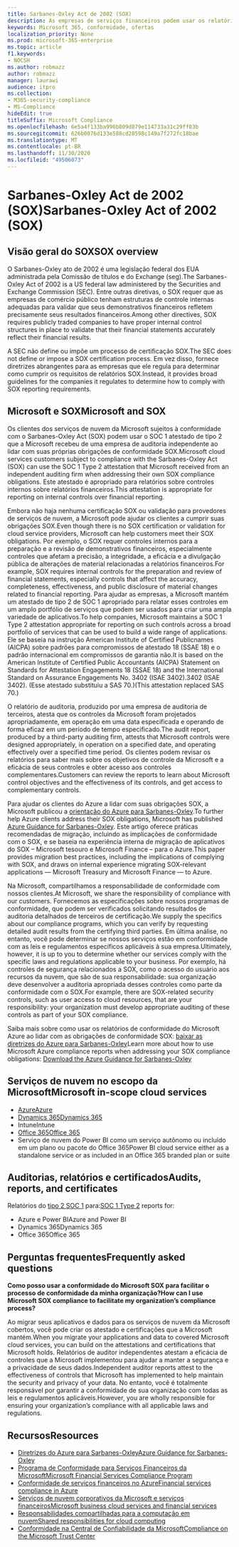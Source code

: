 ```yaml
---
title: Sarbanes-Oxley Act de 2002 (SOX)
description: As empresas de serviços financeiros podem usar os relatórios de conformidade da Microsoft para lidar com a conformidade com a Sarbanes-Oxley Act.
keywords: Microsoft 365, conformidade, ofertas
localization_priority: None
ms.prod: microsoft-365-enterprise
ms.topic: article
f1.keywords:
- NOCSH
ms.author: robmazz
author: robmazz
manager: laurawi
audience: itpro
ms.collection:
- M365-security-compliance
- MS-Compliance
hideEdit: true
titleSuffix: Microsoft Compliance
ms.openlocfilehash: 6e5a4f133ba996b809d879e114733a31c29ff83b
ms.sourcegitcommit: 626b0076d133e588cd28598c149a7f272fc18bae
ms.translationtype: MT
ms.contentlocale: pt-BR
ms.lasthandoff: 11/30/2020
ms.locfileid: "49506073"
---
```

# <a name="sarbanes-oxley-act-of-2002-sox"></a><span data-ttu-id="f449a-104">Sarbanes-Oxley Act de 2002 (SOX)</span><span class="sxs-lookup"><span data-stu-id="f449a-104">Sarbanes-Oxley Act of 2002 (SOX)</span></span>

## <a name="sox-overview"></a><span data-ttu-id="f449a-105">Visão geral do SOX</span><span class="sxs-lookup"><span data-stu-id="f449a-105">SOX overview</span></span>

<span data-ttu-id="f449a-106">O Sarbanes-Oxley ato de 2002 é uma legislação federal dos EUA administrada pela Comissão de títulos e do Exchange (seg).</span><span class="sxs-lookup"><span data-stu-id="f449a-106">The Sarbanes-Oxley Act of 2002 is a US federal law administered by the Securities and Exchange Commission (SEC).</span></span> <span data-ttu-id="f449a-107">Entre outras diretivas, o SOX requer que as empresas de comércio público tenham estruturas de controle internas adequadas para validar que seus demonstrativos financeiros refletem precisamente seus resultados financeiros.</span><span class="sxs-lookup"><span data-stu-id="f449a-107">Among other directives, SOX requires publicly traded companies to have proper internal control structures in place to validate that their financial statements accurately reflect their financial results.</span></span>

<span data-ttu-id="f449a-108">A SEC não define ou impõe um processo de certificação SOX.</span><span class="sxs-lookup"><span data-stu-id="f449a-108">The SEC does not define or impose a SOX certification process.</span></span> <span data-ttu-id="f449a-109">Em vez disso, fornece diretrizes abrangentes para as empresas que ele regula para determinar como cumprir os requisitos de relatórios SOX.</span><span class="sxs-lookup"><span data-stu-id="f449a-109">Instead, it provides broad guidelines for the companies it regulates to determine how to comply with SOX reporting requirements.</span></span>

## <a name="microsoft-and-sox"></a><span data-ttu-id="f449a-110">Microsoft e SOX</span><span class="sxs-lookup"><span data-stu-id="f449a-110">Microsoft and SOX</span></span>

<span data-ttu-id="f449a-111">Os clientes dos serviços de nuvem da Microsoft sujeitos à conformidade com o Sarbanes-Oxley Act (SOX) podem usar o SOC 1 atestado de tipo 2 que a Microsoft recebeu de uma empresa de auditoria independente ao lidar com suas próprias obrigações de conformidade SOX.</span><span class="sxs-lookup"><span data-stu-id="f449a-111">Microsoft cloud services customers subject to compliance with the Sarbanes-Oxley Act (SOX) can use the SOC 1 Type 2 attestation that Microsoft received from an independent auditing firm when addressing their own SOX compliance obligations.</span></span> <span data-ttu-id="f449a-112">Este atestado é apropriado para relatórios sobre controles internos sobre relatórios financeiros.</span><span class="sxs-lookup"><span data-stu-id="f449a-112">This attestation is appropriate for reporting on internal controls over financial reporting.</span></span>

<span data-ttu-id="f449a-113">Embora não haja nenhuma certificação SOX ou validação para provedores de serviços de nuvem, a Microsoft pode ajudar os clientes a cumprir suas obrigações SOX.</span><span class="sxs-lookup"><span data-stu-id="f449a-113">Even though there is no SOX certification or validation for cloud service providers, Microsoft can help customers meet their SOX obligations.</span></span> <span data-ttu-id="f449a-114">Por exemplo, o SOX requer controles internos para a preparação e a revisão de demonstrativos financeiros, especialmente controles que afetam a precisão, a integridade, a eficácia e a divulgação pública de alterações de material relacionadas a relatórios financeiros.</span><span class="sxs-lookup"><span data-stu-id="f449a-114">For example, SOX requires internal controls for the preparation and review of financial statements, especially controls that affect the accuracy, completeness, effectiveness, and public disclosure of material changes related to financial reporting.</span></span> <span data-ttu-id="f449a-115">Para ajudar as empresas, a Microsoft mantém um atestado de tipo 2 de SOC 1 apropriado para relatar esses controles em um amplo portfólio de serviços que podem ser usados para criar uma ampla variedade de aplicativos.</span><span class="sxs-lookup"><span data-stu-id="f449a-115">To help companies, Microsoft maintains a SOC 1 Type 2 attestation appropriate for reporting on such controls across a broad portfolio of services that can be used to build a wide range of applications.</span></span> <span data-ttu-id="f449a-116">Ele se baseia na instrução American Institute of Certified Publicnames (AICPA) sobre padrões para compromissos de atestado 18 (SSAE 18) e o padrão internacional em compromissos de garantia não.</span><span class="sxs-lookup"><span data-stu-id="f449a-116">It is based on the American Institute of Certified Public Accountants (AICPA) Statement on Standards for Attestation Engagements 18 (SSAE 18) and the International Standard on Assurance Engagements No.</span></span> <span data-ttu-id="f449a-117">3402 (ISAE 3402).</span><span class="sxs-lookup"><span data-stu-id="f449a-117">3402 (ISAE 3402).</span></span> <span data-ttu-id="f449a-118">(Esse atestado substituiu a SAS 70.)</span><span class="sxs-lookup"><span data-stu-id="f449a-118">(This attestation replaced SAS 70.)</span></span>

<span data-ttu-id="f449a-119">O relatório de auditoria, produzido por uma empresa de auditoria de terceiros, atesta que os controles da Microsoft foram projetados apropriadamente, em operação em uma data especificada e operando de forma eficaz em um período de tempo especificado.</span><span class="sxs-lookup"><span data-stu-id="f449a-119">The audit report, produced by a third-party auditing firm, attests that Microsoft controls were designed appropriately, in operation on a specified date, and operating effectively over a specified time period.</span></span> <span data-ttu-id="f449a-120">Os clientes podem revisar os relatórios para saber mais sobre os objetivos de controle da Microsoft e a eficácia de seus controles e obter acesso aos controles complementares.</span><span class="sxs-lookup"><span data-stu-id="f449a-120">Customers can review the reports to learn about Microsoft control objectives and the effectiveness of its controls, and get access to complementary controls.</span></span>

<span data-ttu-id="f449a-121">Para ajudar os clientes do Azure a lidar com suas obrigações SOX, a Microsoft publicou a [orientação do Azure para Sarbanes-Oxley](https://aka.ms/Azure-SOX-Guide).</span><span class="sxs-lookup"><span data-stu-id="f449a-121">To further help Azure clients address their SOX obligations, Microsoft has published [Azure Guidance for Sarbanes-Oxley](https://aka.ms/Azure-SOX-Guide).</span></span> <span data-ttu-id="f449a-122">Este artigo oferece práticas recomendadas de migração, incluindo as implicações de conformidade com o SOX, e se baseia na experiência interna de migração de aplicativos do SOX – Microsoft tesouro e Microsoft Finance – para o Azure.</span><span class="sxs-lookup"><span data-stu-id="f449a-122">This paper provides migration best practices, including the implications of complying with SOX, and draws on internal experience migrating SOX-relevant applications — Microsoft Treasury and Microsoft Finance — to Azure.</span></span>

<span data-ttu-id="f449a-123">Na Microsoft, compartilhamos a responsabilidade de conformidade com nossos clientes.</span><span class="sxs-lookup"><span data-stu-id="f449a-123">At Microsoft, we share the responsibility of compliance with our customers.</span></span> <span data-ttu-id="f449a-124">Fornecemos as especificações sobre nossos programas de conformidade, que podem ser verificados solicitando resultados de auditoria detalhados de terceiros de certificação.</span><span class="sxs-lookup"><span data-stu-id="f449a-124">We supply the specifics about our compliance programs, which you can verify by requesting detailed audit results from the certifying third parties.</span></span> <span data-ttu-id="f449a-125">Em última análise, no entanto, você pode determinar se nossos serviços estão em conformidade com as leis e regulamentos específicos aplicáveis à sua empresa.</span><span class="sxs-lookup"><span data-stu-id="f449a-125">Ultimately, however, it is up to you to determine whether our services comply with the specific laws and regulations applicable to your business.</span></span> <span data-ttu-id="f449a-126">Por exemplo, há controles de segurança relacionados a SOX, como o acesso do usuário aos recursos da nuvem, que são de sua responsabilidade: sua organização deve desenvolver a auditoria apropriada desses controles como parte da conformidade com o SOX.</span><span class="sxs-lookup"><span data-stu-id="f449a-126">For example, there are SOX-related security controls, such as user access to cloud resources, that are your responsibility: your organization must develop appropriate auditing of these controls as part of your SOX compliance.</span></span>

<span data-ttu-id="f449a-127">Saiba mais sobre como usar os relatórios de conformidade do Microsoft Azure ao lidar com as obrigações de conformidade SOX: [baixar as diretrizes do Azure para Sarbanes-Oxley](https://aka.ms/Azure-SOX-Guide)</span><span class="sxs-lookup"><span data-stu-id="f449a-127">Learn more about how to use Microsoft Azure compliance reports when addressing your SOX compliance obligations: [Download the Azure Guidance for Sarbanes-Oxley](https://aka.ms/Azure-SOX-Guide)</span></span>

## <a name="microsoft-in-scope-cloud-services"></a><span data-ttu-id="f449a-128">Serviços de nuvem no escopo da Microsoft</span><span class="sxs-lookup"><span data-stu-id="f449a-128">Microsoft in-scope cloud services</span></span>

- [<span data-ttu-id="f449a-129">Azure</span><span class="sxs-lookup"><span data-stu-id="f449a-129">Azure</span></span>](https://aka.ms/AzureCompliance)
- [<span data-ttu-id="f449a-130">Dynamics 365</span><span class="sxs-lookup"><span data-stu-id="f449a-130">Dynamics 365</span></span>](https://aka.ms/d365-compliance-list)
- <span data-ttu-id="f449a-131">Intune</span><span class="sxs-lookup"><span data-stu-id="f449a-131">Intune</span></span>
- [<span data-ttu-id="f449a-132">Office 365</span><span class="sxs-lookup"><span data-stu-id="f449a-132">Office 365</span></span>](https://go.microsoft.com/fwlink/p/?LinkID=2077751)
- <span data-ttu-id="f449a-133">Serviço de nuvem do Power BI como um serviço autônomo ou incluído em um plano ou pacote do Office 365</span><span class="sxs-lookup"><span data-stu-id="f449a-133">Power BI cloud service either as a standalone service or as included in an Office 365 branded plan or suite</span></span>

## <a name="audits-reports-and-certificates"></a><span data-ttu-id="f449a-134">Auditorias, relatórios e certificados</span><span class="sxs-lookup"><span data-stu-id="f449a-134">Audits, reports, and certificates</span></span>

<span data-ttu-id="f449a-135">Relatórios do [tipo 2 SOC 1](offering-SOC.md) para:</span><span class="sxs-lookup"><span data-stu-id="f449a-135">[SOC 1 Type 2](offering-SOC.md) reports for:</span></span>

- <span data-ttu-id="f449a-136">Azure e Power BI</span><span class="sxs-lookup"><span data-stu-id="f449a-136">Azure and Power BI</span></span>
- <span data-ttu-id="f449a-137">Dynamics 365</span><span class="sxs-lookup"><span data-stu-id="f449a-137">Dynamics 365</span></span>
- <span data-ttu-id="f449a-138">Office 365</span><span class="sxs-lookup"><span data-stu-id="f449a-138">Office 365</span></span>

## <a name="frequently-asked-questions"></a><span data-ttu-id="f449a-139">Perguntas frequentes</span><span class="sxs-lookup"><span data-stu-id="f449a-139">Frequently asked questions</span></span>

<span data-ttu-id="f449a-140">**Como posso usar a conformidade do Microsoft SOX para facilitar o processo de conformidade da minha organização?**</span><span class="sxs-lookup"><span data-stu-id="f449a-140">**How can I use Microsoft SOX compliance to facilitate my organization’s compliance process?**</span></span>

<span data-ttu-id="f449a-141">Ao migrar seus aplicativos e dados para os serviços de nuvem da Microsoft cobertos, você pode criar os atestado e certificações que a Microsoft mantém.</span><span class="sxs-lookup"><span data-stu-id="f449a-141">When you migrate your applications and data to covered Microsoft cloud services, you can build on the attestations and certifications that Microsoft holds.</span></span> <span data-ttu-id="f449a-142">Relatórios de auditor independentes atestam a eficácia de controles que a Microsoft implementou para ajudar a manter a segurança e a privacidade de seus dados.</span><span class="sxs-lookup"><span data-stu-id="f449a-142">Independent auditor reports attest to the effectiveness of controls that Microsoft has implemented to help maintain the security and privacy of your data.</span></span> <span data-ttu-id="f449a-143">No entanto, você é totalmente responsável por garantir a conformidade de sua organização com todas as leis e regulamentos aplicáveis.</span><span class="sxs-lookup"><span data-stu-id="f449a-143">However, you are wholly responsible for ensuring your organization’s compliance with all applicable laws and regulations.</span></span>

## <a name="resources"></a><span data-ttu-id="f449a-144">Recursos</span><span class="sxs-lookup"><span data-stu-id="f449a-144">Resources</span></span>

- [<span data-ttu-id="f449a-145">Diretrizes do Azure para Sarbanes-Oxley</span><span class="sxs-lookup"><span data-stu-id="f449a-145">Azure Guidance for Sarbanes-Oxley</span></span>](https://aka.ms/Azure-SOX-Guide)
- [<span data-ttu-id="f449a-146">Programa de Conformidade para Serviços Financeiros da Microsoft</span><span class="sxs-lookup"><span data-stu-id="f449a-146">Microsoft Financial Services Compliance Program</span></span>](https://www.microsoft.com/download/details.aspx?id=55332)
- [<span data-ttu-id="f449a-147">Conformidade de serviços financeiros no Azure</span><span class="sxs-lookup"><span data-stu-id="f449a-147">Financial services compliance in Azure</span></span>](https://azure.microsoft.com/resources/videos/azurecon-2015-financial-services-compliance-in-azure/)
- [<span data-ttu-id="f449a-148">Serviços de nuvem corporativos da Microsoft e serviços financeiros</span><span class="sxs-lookup"><span data-stu-id="f449a-148">Microsoft business cloud services and financial services</span></span>](https://www.microsoft.com/trustcenter/cloudservices/financialservices)
- [<span data-ttu-id="f449a-149">Responsabilidades compartilhadas para a computação em nuvem</span><span class="sxs-lookup"><span data-stu-id="f449a-149">Shared responsibilities for cloud computing</span></span>](https://aka.ms/sharedresponsibility)
- [<span data-ttu-id="f449a-150">Conformidade na Central de Confiabilidade da Microsoft</span><span class="sxs-lookup"><span data-stu-id="f449a-150">Compliance on the Microsoft Trust Center</span></span>](https://www.microsoft.com/trust-center/compliance/compliance-overview)
